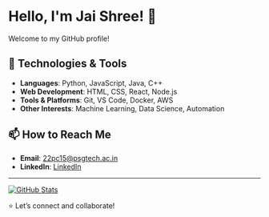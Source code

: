 # Hello, I'm Jai Shree! 👋  

Welcome to my GitHub profile! 

## 🔧 Technologies & Tools  
- **Languages**: Python, JavaScript, Java, C++  
- **Web Development**: HTML, CSS, React, Node.js  
- **Tools & Platforms**: Git, VS Code, Docker, AWS  
- **Other Interests**: Machine Learning, Data Science, Automation
  
## 📫 How to Reach Me  
- **Email**: [22pc15@psgtech.ac.in](22pc15@psgtech.ac.in)  
- **LinkedIn**: [LinkedIn](https://www.linkedin.com/in/jai-shree-k/)   

---  

[![GitHub Stats](https://github-readme-stats.vercel.app/api?username=jai-shree&show_icons=true&theme=radical)](https://github.com/jai-shree)  

⭐ Let’s connect and collaborate!  
